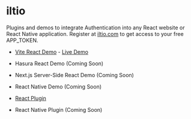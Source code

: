 # iltio

Plugins and demos to integrate Authentication into any React website or React Native application. Register at [iltio.com](https://iltio.com) to get access to your free APP_TOKEN.

- [Vite React Demo](https://github.com/tobua/iltio/tree/main/demo) - [Live Demo](https://iltio-demo.vercel.app)
- Hasura React Demo (Coming Soon)
- Next.js Server-Side React Demo (Coming Soon)
- React Native Demo (Coming Soon)

- [React Plugin](https://github.com/tobua/iltio/tree/main/plugin)
- React Native Plugin (Coming Soon)
